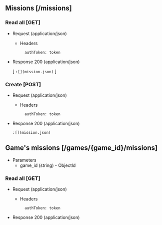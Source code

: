 ## Missions [/missions]

### Read all [GET]

+ Request (application/json)

    + Headers

            authToken: token

+ Response 200 (application/json)

    [
      ```
      :[](mission.json)
      ```
    ]

### Create [POST]

+ Request (application/json)

    + Headers

            authToken: token

+ Response 200 (application/json)

    ```
    :[](mission.json)
    ```

## Game's missions [/games/{game_id}/missions]

+ Parameters
    + game_id (string) - ObjectId

### Read all [GET]

+ Request (application/json)

    + Headers

            authToken: token

+ Response 200 (application/json)
